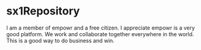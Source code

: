 # sx1Repository
I am a member of empowr and a free citizen. I appreciate empowr is a very good platform. We work and collaborate together everywhere in the world. This is a good way to do business and win.

